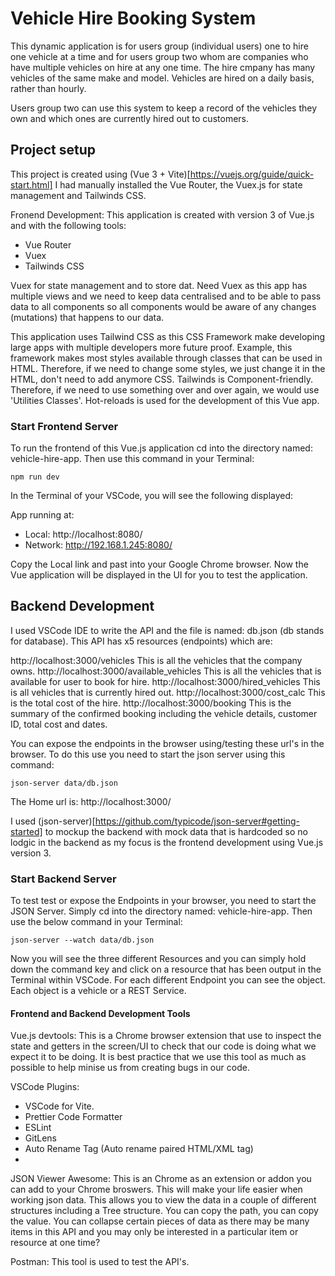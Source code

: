 # Vehicle Hire Booking System

This dynamic application is for users group (individual users) one to hire one vehicle at a time and for users group two whom are companies who have multiple vehicles on hire at any one time. The hire cmpany has many vehicles of the same make and model. Vehicles are hired on a daily basis, rather than hourly.

Users group two can use this system to keep a record of the vehicles they own and which ones are currently hired out to customers.

## Project setup

This project is created using (Vue 3 + Vite)[https://vuejs.org/guide/quick-start.html]
I had manually installed the Vue Router, the Vuex.js for state management and Tailwinds CSS.

Fronend Development:
This application is created with version 3 of Vue.js and with the following tools:

- Vue Router
- Vuex
- Tailwinds CSS

Vuex for state management and to store dat.
Need Vuex as this app has multiple views and we need to keep data centralised and to be able to pass data to all components so all components would be aware of any changes (mutations) that happens to our data.

This application uses Tailwind CSS as this CSS Framework make developing large apps with multiple developers more future proof.
Example, this framework makes most styles available through classes that can be used in HTML. Therefore, if we need to change some styles, we just change it in the HTML, don't need to add anymore CSS. Tailwinds is Component-friendly. Therefore, if we need to use something over and over again, we would use 'Utilities Classes'.
Hot-reloads is used for the development of this Vue app.

### Start Frontend Server

To run the frontend of this Vue.js application cd into the directory named: vehicle-hire-app. Then use this command in your Terminal:

```
npm run dev
```

In the Terminal of your VSCode, you will see the following displayed:

App running at:

- Local: http://localhost:8080/
- Network: http://192.168.1.245:8080/

Copy the Local link and past into your Google Chrome browser. Now the Vue application will be displayed in the UI for you to test the application.

## Backend Development

I used VSCode IDE to write the API and the file is named: db.json (db stands for database). This API has x5 resources (endpoints) which are:

http://localhost:3000/vehicles
This is all the vehicles that the company owns.
http://localhost:3000/available_vehicles
This is all the vehicles that is available for user to book for hire.
http://localhost:3000/hired_vehicles
This is all vehicles that is currently hired out.
http://localhost:3000/cost_calc
This is the total cost of the hire.
http://localhost:3000/booking
This is the summary of the confirmed booking including the vehicle details, customer ID, total cost and dates.

You can expose the endpoints in the browser using/testing these url's in the browser. To do this use you need to start the json server using this command:

```
json-server data/db.json
```

The Home url is: http://localhost:3000/

I used (json-server)[https://github.com/typicode/json-server#getting-started] to mockup the backend with mock data that is hardcoded so no lodgic in the backend as my focus is the frontend development using Vue.js version 3.

### Start Backend Server

To test test or expose the Endpoints in your browser, you need to start the JSON Server. Simply cd into the directory named: vehicle-hire-app. Then use the below command in your Terminal:

```
json-server --watch data/db.json
```

Now you will see the three different Resources and you can simply hold down the command key and click on a resource that has been output in the Terminal within VSCode. For each different Endpoint you can see the object. Each object is a vehicle or a REST Service.

#### Frontend and Backend Development Tools

Vue.js devtools:
This is a Chrome browser extension that use to inspect the state and getters in the screen/UI to check that our code is doing what we expect it to be doing. It is best practice that we use this tool as much as possible to help minise us from creating bugs in our code.

VSCode Plugins:

- VSCode for Vite.
- Prettier Code Formatter
- ESLint
- GitLens
- Auto Rename Tag (Auto rename paired HTML/XML tag)
-

JSON Viewer Awesome:
This is an Chrome as an extension or addon you can add to your Chrome broswers. This will make your life easier when working json data.
This allows you to view the data in a couple of different structures including a Tree
structure. You can copy the path, you can copy the value. You can collapse certain pieces of data as there may be many items in this API and you may only be interested in a particular item or resource at one time?

Postman:
This tool is used to test the API's.
